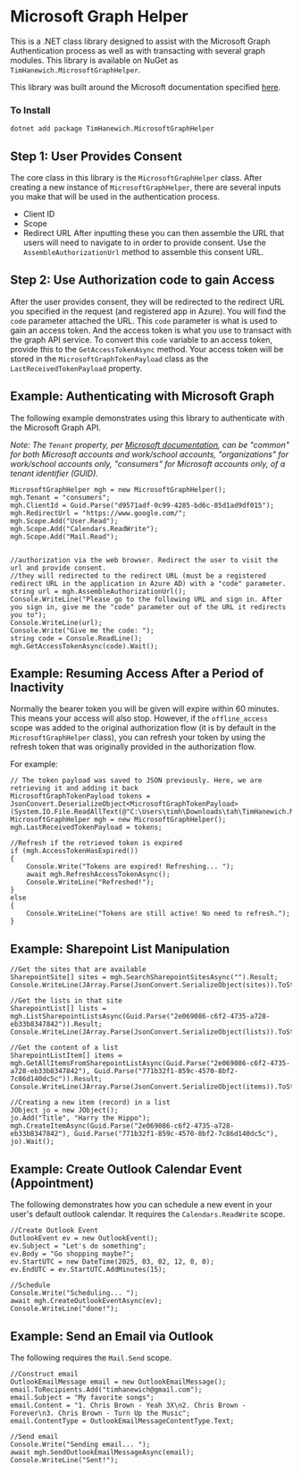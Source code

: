 # Microsoft Graph Helper
This is a .NET class library designed to assist with the Microsoft Graph Authentication process as well as with transacting with several graph modules. This library is available on NuGet as `TimHanewich.MicrosoftGraphHelper`. 

This library was built around the Microsoft documentation specified [here](https://learn.microsoft.com/en-us/graph/auth-v2-user).

### To Install
```
dotnet add package TimHanewich.MicrosoftGraphHelper
```

## Step 1: User Provides Consent
The core class in this library is the `MicrosoftGraphHelper` class. After creating a new instance of `MicrosoftGraphHelper`, there are several inputs you make that will be used in the authentication process.
- Client ID
- Scope
- Redirect URL
After inputting these you can then assemble the URL that users will need to navigate to in order to provide consent. Use the `AssembleAuthorizationUrl` method to assemble this consent URL.

## Step 2: Use Authorization code to gain Access
After the user provides consent, they will be redirected to the redirect URL you specified in the request (and registered app in Azure). You will find the `code` parameter attached the URL. This `code` parameter is what is used to gain an access token. And the access token is what you use to transact with the graph API service. 
To convert this `code` variable to an access token, provide this to the `GetAccessTokenAsync` method. Your access token will be stored in the `MicrosoftGraphTokenPayload` class as the `LastReceivedTokenPayload` property.

## Example: Authenticating with Microsoft Graph
The following example demonstrates using this library to authenticate with the Microsoft Graph API. 

*Note: The `Tenant` property, per [Microsoft documentation](https://learn.microsoft.com/en-us/graph/auth-v2-user), can be "common" for both Microsoft accounts and work/school accounts, "organizations" for work/school accounts only, "consumers" for Microsoft accounts only, of a tenant identifier (GUID).*

```
MicrosoftGraphHelper mgh = new MicrosoftGraphHelper();
mgh.Tenant = "consumers";
mgh.ClientId = Guid.Parse("d9571adf-0c99-4285-bd6c-85d1ad9df015");
mgh.RedirectUrl = "https://www.google.com/";
mgh.Scope.Add("User.Read");
mgh.Scope.Add("Calendars.ReadWrite");
mgh.Scope.Add("Mail.Read");


//authorization via the web browser. Redirect the user to visit the url and provide consent.
//they will redirected to the redirect URL (must be a registered redirect URL in the application in Azure AD) with a "code" parameter.
string url = mgh.AssembleAuthorizationUrl();
Console.WriteLine("Please go to the following URL and sign in. After you sign in, give me the "code" parameter out of the URL it redirects you to");
Console.WriteLine(url);
Console.Write("Give me the code: ");
string code = Console.ReadLine();
mgh.GetAccessTokenAsync(code).Wait();
```

## Example: Resuming Access After a Period of Inactivity
Normally the bearer token you will be given will expire within 60 minutes. This means your access will also stop. However, if the `offline_access` scope was added to the original authorization flow (it is by default in the `MicrosoftGraphHelper` class), you can refresh your token by using the refresh token that was originally provided in the authorization flow. 

For example:

```
// The token payload was saved to JSON previously. Here, we are retrieving it and adding it back
MicrosoftGraphTokenPayload tokens = JsonConvert.DeserializeObject<MicrosoftGraphTokenPayload>(System.IO.File.ReadAllText(@"C:\Users\timh\Downloads\tah\TimHanewich.MicrosoftGraphHelper\payload.json"));
MicrosoftGraphHelper mgh = new MicrosoftGraphHelper();
mgh.LastReceivedTokenPayload = tokens;

//Refresh if the retrieved token is expired
if (mgh.AccessTokenHasExpired())
{
    Console.Write("Tokens are expired! Refreshing... ");
    await mgh.RefreshAccessTokenAsync(); 
    Console.WriteLine("Refreshed!");  
}
else
{
    Console.WriteLine("Tokens are still active! No need to refresh.");
}
```

## Example: Sharepoint List Manipulation
```
//Get the sites that are available
SharepointSite[] sites = mgh.SearchSharepointSitesAsync("").Result;
Console.WriteLine(JArray.Parse(JsonConvert.SerializeObject(sites)).ToString());

//Get the lists in that site
SharepointList[] lists = mgh.ListSharepointListsAsync(Guid.Parse("2e069086-c6f2-4735-a728-eb33b8347842")).Result;
Console.WriteLine(JArray.Parse(JsonConvert.SerializeObject(lists)).ToString());

//Get the content of a list
SharepointListItem[] items = mgh.GetAllItemsFromSharepointListAsync(Guid.Parse("2e069086-c6f2-4735-a728-eb33b8347842"), Guid.Parse("771b32f1-859c-4570-8bf2-7c86d140dc5c")).Result;
Console.WriteLine(JArray.Parse(JsonConvert.SerializeObject(items)).ToString());

//Creating a new item (record) in a list
JObject jo = new JObject();
jo.Add("Title", "Harry the Hippo");
mgh.CreateItemAsync(Guid.Parse("2e069086-c6f2-4735-a728-eb33b8347842"), Guid.Parse("771b32f1-859c-4570-8bf2-7c86d140dc5c"), jo).Wait();
```

## Example: Create Outlook Calendar Event (Appointment)
The following demonstrates how you can schedule a new event in your user's default outlook calendar. It requires the `Calendars.ReadWrite` scope.

```
//Create Outlook Event
OutlookEvent ev = new OutlookEvent();
ev.Subject = "Let's do something";
ev.Body = "Go shopping maybe?";
ev.StartUTC = new DateTime(2025, 03, 02, 12, 0, 0);
ev.EndUTC = ev.StartUTC.AddMinutes(15);

//Schedule
Console.Write("Scheduling... ");
await mgh.CreateOutlookEventAsync(ev);
Console.WriteLine("done!");
```

## Example: Send an Email via Outlook
The following requires the `Mail.Send` scope.

```
//Construct email
OutlookEmailMessage email = new OutlookEmailMessage();
email.ToRecipients.Add("timhanewich@gmail.com");
email.Subject = "My favorite songs";
email.Content = "1. Chris Brown - Yeah 3X\n2. Chris Brown - Forever\n3. Chris Brown - Turn Up the Music";
email.ContentType = OutlookEmailMessageContentType.Text;

//Send email
Console.Write("Sending email... ");
await mgh.SendOutlookEmailMessageAsync(email);
Console.WriteLine("Sent!");
```